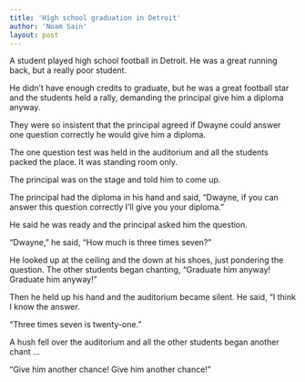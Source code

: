 ```yaml
---
title: 'High school graduation in Detroit'
author: 'Noam Sain'
layout: post
---
```


A student played high school football in Detroit. He was a great running back, but a really poor student.

He didn’t have enough credits to graduate, but he was a great football star and the students held a rally, demanding the principal give him a diploma anyway.

They were so insistent that the principal agreed if Dwayne could answer one question correctly he would give him a diploma.

The one question test was held in the auditorium and all the students packed the place. It was standing room only.

The principal was on the stage and told him to come up.

The principal had the diploma in his hand and said, “Dwayne, if you can answer this question correctly I’ll give you your diploma.”

He said he was ready and the principal asked him the question.

“Dwayne,” he said, “How much is three times seven?”

He looked up at the ceiling and the down at his shoes, just pondering the question. The other students began chanting, “Graduate him anyway! Graduate him anyway!”

Then he held up his hand and the auditorium became silent. He said, “I think I know the answer.

“Three times seven is twenty-one.”

A hush fell over the auditorium and all the other students began another chant …

“Give him another chance! Give him another chance!”